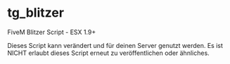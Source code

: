 # tg_blitzer
FiveM Blitzer Script - ESX 1.9+

Dieses Script kann verändert und für deinen Server genutzt werden. Es ist NICHT erlaubt dieses Script erneut zu veröffentlichen oder ähnliches.
